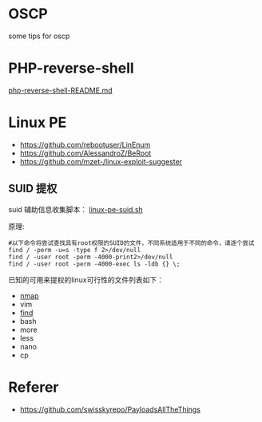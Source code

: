 # OSCP
some tips for oscp
# PHP-reverse-shell
[php-reverse-shell-README.md](https://github.com/Jewel591/OSCP/blob/master/PHP-reverse-shell/README.md)


# Linux PE
- https://github.com/rebootuser/LinEnum
- https://github.com/AlessandroZ/BeRoot
- https://github.com/mzet-/linux-exploit-suggester
## SUID 提权
suid 辅助信息收集脚本：
[linux-pe-suid.sh](https://github.com/Jewel591/OSCP/blob/master/Linux-SUID-PE/linux-pe-suid.sh)

原理:
```
#以下命令将尝试查找具有root权限的SUID的文件，不同系统适用于不同的命令，请逐个尝试
find / -perm -u=s -type f 2>/dev/null
find / -user root -perm -4000-print2>/dev/null
find / -user root -perm -4000-exec ls -ldb {} \;
```
已知的可用来提权的linux可行性的文件列表如下：
- [nmap](https://github.com/Jewel591/OSCP/blob/master/Linux-SUID-PE/nmap.md)
- vim
- [find](https://github.com/Jewel591/OSCP/blob/master/Linux-SUID-PE/find.md)
- bash
- more
- less
- nano
- cp

# Referer
- https://github.com/swisskyrepo/PayloadsAllTheThings
